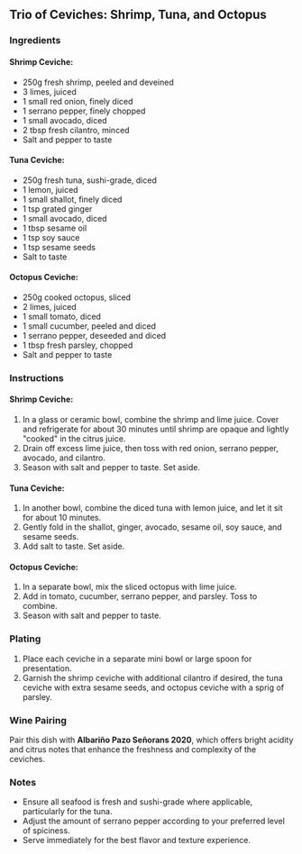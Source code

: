 ## Trio of Ceviches: Shrimp, Tuna, and Octopus

### Ingredients

#### Shrimp Ceviche:
- 250g fresh shrimp, peeled and deveined
- 3 limes, juiced
- 1 small red onion, finely diced
- 1 serrano pepper, finely chopped
- 1 small avocado, diced
- 2 tbsp fresh cilantro, minced
- Salt and pepper to taste

#### Tuna Ceviche:
- 250g fresh tuna, sushi-grade, diced
- 1 lemon, juiced
- 1 small shallot, finely diced
- 1 tsp grated ginger
- 1 small avocado, diced
- 1 tbsp sesame oil
- 1 tsp soy sauce
- 1 tsp sesame seeds
- Salt to taste

#### Octopus Ceviche:
- 250g cooked octopus, sliced
- 2 limes, juiced
- 1 small tomato, diced
- 1 small cucumber, peeled and diced
- 1 serrano pepper, deseeded and diced
- 1 tbsp fresh parsley, chopped
- Salt and pepper to taste

### Instructions

#### Shrimp Ceviche:
1. In a glass or ceramic bowl, combine the shrimp and lime juice. Cover and refrigerate for about 30 minutes until shrimp are opaque and lightly "cooked" in the citrus juice.
2. Drain off excess lime juice, then toss with red onion, serrano pepper, avocado, and cilantro.
3. Season with salt and pepper to taste. Set aside.

#### Tuna Ceviche:
1. In another bowl, combine the diced tuna with lemon juice, and let it sit for about 10 minutes.
2. Gently fold in the shallot, ginger, avocado, sesame oil, soy sauce, and sesame seeds.
3. Add salt to taste. Set aside.

#### Octopus Ceviche:
1. In a separate bowl, mix the sliced octopus with lime juice.
2. Add in tomato, cucumber, serrano pepper, and parsley. Toss to combine.
3. Season with salt and pepper to taste.

### Plating

1. Place each ceviche in a separate mini bowl or large spoon for presentation.
2. Garnish the shrimp ceviche with additional cilantro if desired, the tuna ceviche with extra sesame seeds, and octopus ceviche with a sprig of parsley.

### Wine Pairing
Pair this dish with **Albariño Pazo Señorans 2020**, which offers bright acidity and citrus notes that enhance the freshness and complexity of the ceviches.

### Notes
- Ensure all seafood is fresh and sushi-grade where applicable, particularly for the tuna.
- Adjust the amount of serrano pepper according to your preferred level of spiciness.
- Serve immediately for the best flavor and texture experience.